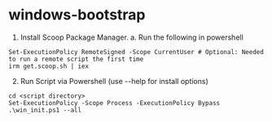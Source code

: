 # windows-bootstrap

1. Install Scoop Package Manager.
  a. Run the following in powershell
```
Set-ExecutionPolicy RemoteSigned -Scope CurrentUser # Optional: Needed to run a remote script the first time
irm get.scoop.sh | iex
```
2. Run Script via Powershell (use --help for install options)
```
cd <script directory>
Set-ExecutionPolicy -Scope Process -ExecutionPolicy Bypass
.\win_init.ps1 --all
```

